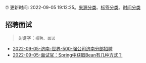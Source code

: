 :alarm_clock: 更新时间: 2022-09-05 19:12:25。[来源分类](../README.md)、[标签分类](../TAGS.md)、[时间分类](../TIMELINE.md)

## 招聘面试


> 关键字：`招聘`、`面试`



- [2022-09-05-济南-世界-500-强公司济南分部招聘](https://www.v2ex.com/t/877940) 
- [2022-09-05-面试官：Spring中获取Bean有几种方式？](https://toutiao.io/k/x9gh2qw) 